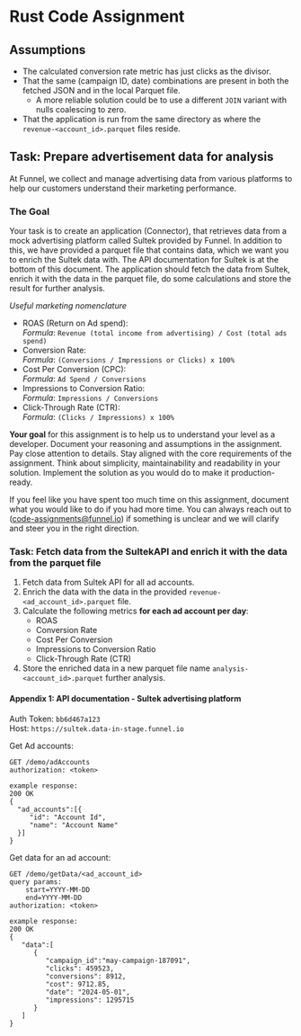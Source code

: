 # Rust Code Assignment

## Assumptions

* The calculated conversion rate metric has just clicks as the divisor.
* That the same (campaign ID, date) combinations are present in both the fetched JSON and in the local Parquet file. 
  * A more reliable solution could be to use a different `JOIN` variant with nulls coalescing to zero.
* That the application is run from the same directory as where the `revenue-<account_id>.parquet` files reside.

## Task: Prepare advertisement data for analysis

At Funnel, we collect and manage advertising data from various platforms to help our customers understand their marketing performance.

### The Goal
Your task is to create an application (Connector), that retrieves data from a mock advertising platform called Sultek provided by Funnel. 
In addition to this, we have provided a parquet file that contains data, which we want you to enrich the Sultek data with.
The API documentation for Sultek is at the bottom of this document.
The application should fetch the data from Sultek, enrich it with the data in the parquet file, do some calculations and store the result for further analysis.

*Useful marketing nomenclature*

 * ROAS (Return on Ad spend):  
	 *Formula*: `Revenue (total income from advertising) / Cost (total ads spend)`
 * Conversion Rate:  
	 *Formula*: `(Conversions / Impressions or Clicks) x 100%`
 * Cost Per Conversion (CPC):  
	 *Formula*: `Ad Spend / Conversions`
 * Impressions to Conversion Ratio:  
	 *Formula*: `Impressions / Conversions`
 * Click-Through Rate (CTR):  
   *Formula*: `(Clicks / Impressions) x 100%`

**Your goal** for this assignment is to help us to understand your level as a developer.
Document your reasoning and assumptions  in the assignment.
Pay close attention to details.
Stay aligned with the core requirements of the assignment.
Think about simplicity, maintainability and readability in your solution.
Implement the solution as you would do to make it production-ready.

If you feel like you have spent too much time on this assignment, document what you would like to do if you had more time. You can always reach out to (code-assignments@funnel.io) if something is unclear and we will clarify and steer you in the right direction. 


### Task: Fetch data from the SultekAPI and enrich it with the data from the parquet file
1. Fetch data from Sultek API for all ad accounts.
2. Enrich the data with the data in the provided `revenue-<ad_account_id>.parquet` file.
3. Calculate the following metrics **for each ad account per day**:
	 * ROAS
	 * Conversion Rate
	 * Cost Per Conversion
	 * Impressions to Conversion Ratio
	 * Click-Through Rate (CTR)
4. Store the enriched data in a new parquet file name `analysis-<account_id>.parquet` further analysis.

#### Appendix 1: API documentation - Sultek advertising platform
Auth Token: `bb6d467a123`  
Host: `https://sultek.data-in-stage.funnel.io`  


Get Ad accounts:
```
GET /demo/adAccounts
authorization: <token>

example response:
200 OK
{
  "ad_accounts":[{
     "id": "Account Id",
     "name": "Account Name"
  }]
}
```

Get data for an ad account:
```
GET /demo/getData/<ad_account_id>
query params:
	start=YYYY-MM-DD
	end=YYYY-MM-DD
authorization: <token>

example response:
200 OK
{
   "data":[
      {
         "campaign_id":"may-campaign-187091",
         "clicks": 459523,
         "conversions": 8912,
         "cost": 9712.85,
         "date": "2024-05-01",
         "impressions": 1295715
      }
   ]
}
```



